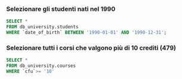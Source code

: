 ### Selezionare gli studenti nati nel 1990 

```SQL
SELECT * 
FROM db_university.students
WHERE `date_of_birth` BETWEEN '1990-01-01' AND '1990-12-31';
```

### Selezionare tutti i corsi che valgono più di 10 crediti (479)

```SQL
SELECT * 
FROM db_university.courses
WHERE `cfu`>= '10'
```